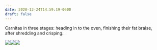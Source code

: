 ```yaml
---
date: 2020-12-24T14:59:19-0600
draft: false
---
```




Carnitas in three stages: heading in to the oven, finishing their fat braise, after shredding and crisping.

![](/images/2020/79d82b6b9c.jpg)![](uploads/2020/d726042ee6.jpg)![](uploads/2020/53dbf9c61c.jpg)



